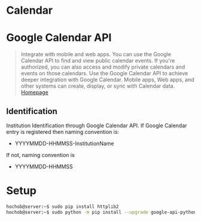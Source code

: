 # Calendar

# Google Calendar API

> Integrate with mobile and web apps. You can use the Google Calendar API to find and view public calendar events. If you're authorized, you can also access and modify private calendars and events on those calendars. Use the Google Calendar API to achieve deeper integration with Google Calendar. Mobile apps, Web apps, and other systems can create, display, or sync with Calendar data. [Homepage](https://developers.google.com/google-apps/calendar/)

## Identification

Institution Identification through Google Calendar API. If Google Calendar entry is registered then naming convention is:
- YYYYMMDD-HHMMSS-InstitutionName

If not, naming convention is
- YYYYMMDD-HHMMSS

# Setup

```sh
hochob@server:~$ sudo pip install httplib2
hochob@server:~$ sudo python -m pip install --upgrade google-api-python-client
```

```